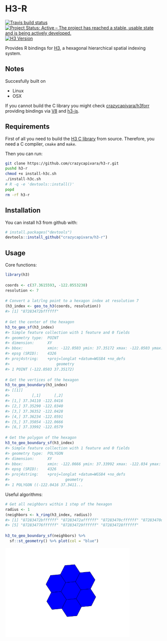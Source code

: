 
<!-- README.md is generated from README.Rmd. Please edit that file -->
H3-R
====

[![Travis build status](https://travis-ci.org/crazycapivara/h3-r.svg?branch=master)](https://travis-ci.org/crazycapivara/h3-r) [![Project Status: Active – The project has reached a stable, usable state and is being actively developed.](https://www.repostatus.org/badges/latest/active.svg)](https://www.repostatus.org/#active) [![H3 Version](https://img.shields.io/badge/h3-v3.3.0-blue.svg)](https://github.com/uber/h3/releases/tag/v3.3.0)

Provides R bindings for [H3](https://uber.github.io/h3/), a hexagonal hierarchical spatial indexing system.

Notes
-----

Succesfully built on

-   Linux
-   OSX

If you cannot build the C library you might check [crazycapivara/h3forr](https://github.com/crazycapivara/h3forr) providing bindings via [V8](https://github.com/jeroen/V8) and [h3-js](https://github.com/uber/h3-js).

Requirements
------------

First of all you need to build the [H3 C library](https://github.com/uber/h3) from source. Therefore, you need a C compiler, `cmake` and `make`.

Then you can run:

``` bash
git clone https://github.com/crazycapivara/h3-r.git
pushd h3-r
chmod +x install-h3c.sh
./install-h3c.sh
# R -q -e 'devtools::install()'
popd
rm -rf h3-r
```

Installation
------------

You can install h3 from github with:

``` r
# install.packages("devtools")
devtools::install_github("crazycapivara/h3-r")
```

Usage
-----

Core functions:

``` r
library(h3)

coords <- c(37.3615593, -122.0553238)
resolution <- 7

# Convert a lat/lng point to a hexagon index at resolution 7
(h3_index <- geo_to_h3(coords, resolution)) 
#> [1] "87283472bffffff"

# Get the center of the hexagon
h3_to_geo_sf(h3_index)
#> Simple feature collection with 1 feature and 0 fields
#> geometry type:  POINT
#> dimension:      XY
#> bbox:           xmin: -122.0503 ymin: 37.35172 xmax: -122.0503 ymax: 37.35172
#> epsg (SRID):    4326
#> proj4string:    +proj=longlat +datum=WGS84 +no_defs
#>                     geometry
#> 1 POINT (-122.0503 37.35172)

# Get the vertices of the hexagon
h3_to_geo_boundary(h3_index)
#> [[1]]
#>          [,1]      [,2]
#> [1,] 37.34110 -122.0416
#> [2,] 37.35290 -122.0340
#> [3,] 37.36352 -122.0428
#> [4,] 37.36234 -122.0591
#> [5,] 37.35054 -122.0666
#> [6,] 37.33992 -122.0579

# Get the polygon of the hexagon
h3_to_geo_boundary_sf(h3_index)
#> Simple feature collection with 1 feature and 0 fields
#> geometry type:  POLYGON
#> dimension:      XY
#> bbox:           xmin: -122.0666 ymin: 37.33992 xmax: -122.034 ymax: 37.36352
#> epsg (SRID):    4326
#> proj4string:    +proj=longlat +datum=WGS84 +no_defs
#>                         geometry
#> 1 POLYGON ((-122.0416 37.3411...
```

Useful algorithms:

``` r
# Get all neighbors within 1 step of the hexagon
radius <- 1
(neighbors <- k_ring(h3_index, radius))
#> [1] "87283472bffffff" "87283472affffff" "87283470cffffff" "87283470dffffff"
#> [5] "872834776ffffff" "872834729ffffff" "872834728ffffff"

h3_to_geo_boundary_sf(neighbors) %>%
  sf::st_geometry() %>% plot(col = "blue")
```

<img src="man/figures/README-h3-algorithms-1.png" width="400px" />
